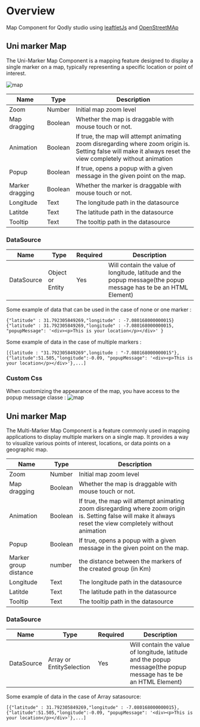 # Overview

Map Component for Qodly studio using [leaftletJs](https://leafletjs.com) and [OpenStreetMAp](https://www.openstreetmap.org/#map=6/31.885/-7.080)

## Uni marker Map

The Uni-Marker Map Component is a mapping feature designed to display a single marker on a map, typically representing a specific location or point of interest.

![map](https://github.com/rihab-ze/qodly_map/blob/develop/public/Maps.png)

| Name            | Type    | Description                                                                                                                                                   |
| --------------- | ------- | ------------------------------------------------------------------------------------------------------------------------------------------------------------- |
| Zoom            | Number  | Initial map zoom level                                                                                                                                        |
| Map dragging    | Boolean | Whether the map is draggable with mouse touch or not.                                                                                                         |
| Animation       | Boolean | If true, the map will attempt animating zoom disregarding where zoom origin is. Setting false will make it always reset the view completely without animation |
| Popup           | Boolean | If true, opens a popup with a given message in the given point on the map.                                                                                    |
| Marker dragging | Boolean | Whether the marker is draggable with mouse touch or not.                                                                                                      |
| Longitude       | Text    | The longitude path in the datasource                                                                                                                          |
| Latitde         | Text    | The latitude path in the datasource                                                                                                                           |
| Tooltip         | Text    | The tooltip path in the datasource                                                                                                                            |

### DataSource

| Name       | Type             | Required | Description                                                                                                      |
| ---------- | ---------------- | -------- | ---------------------------------------------------------------------------------------------------------------- |
| DataSource | Object or Entity | Yes      | Will contain the value of longitude, latitude and the popup message(the popup message has te be an HTML Element) |

Some example of data that can be used in the case of none or one marker :

```
{"latitude" : 31.792305849269,"longitude" : -7.080168000000015}
{"latitude" : 31.792305849269,"longitude" : -7.080168000000015, "popupMessage": '<div><p>This is your location</p></div>' }

```

Some example of data in the case of multiple markers :

```
[{latitude : "31.792305849269",longitude : "-7.080168000000015"},{"latitude":51.505,"longitude":-0.09, "popupMessage": '<div><p>This is your location</p></div>'},...]

```

### Custom Css

When customizing the appearance of the map, you have access to the popup message classe :
![map](https://github.com/rihab-ze/qodly_map/blob/develop/public/customCssPopup.png)

## Uni marker Map

The Multi-Marker Map Component is a feature commonly used in mapping applications to display multiple markers on a single map. It provides a way to visualize various points of interest, locations, or data points on a geographic map.

| Name                  | Type    | Description                                                                                                                                                   |
| --------------------- | ------- | ------------------------------------------------------------------------------------------------------------------------------------------------------------- |
| Zoom                  | Number  | Initial map zoom level                                                                                                                                        |
| Map dragging          | Boolean | Whether the map is draggable with mouse touch or not.                                                                                                         |
| Animation             | Boolean | If true, the map will attempt animating zoom disregarding where zoom origin is. Setting false will make it always reset the view completely without animation |
| Popup                 | Boolean | If true, opens a popup with a given message in the given point on the map.                                                                                    |
| Marker group distance | number  | the distance between the markers of the created group (in Km)                                                                                                 |
| Longitude             | Text    | The longitude path in the datasource                                                                                                                          |
| Latitde               | Text    | The latitude path in the datasource                                                                                                                           |
| Tooltip               | Text    | The tooltip path in the datasource                                                                                                                            |

### DataSource

| Name       | Type                     | Required | Description                                                                                                      |
| ---------- | ------------------------ | -------- | ---------------------------------------------------------------------------------------------------------------- |
| DataSource | Array or EntitySelection | Yes      | Will contain the value of longitude, latitude and the popup message(the popup message has te be an HTML Element) |

Some example of data in the case of Array satasource:

```
[{"latitude" : 31.792305849269,"longitude" : -7.080168000000015},{"latitude":51.505,"longitude":-0.09, "popupMessage": '<div><p>This is your location</p></div>'},...]

```
